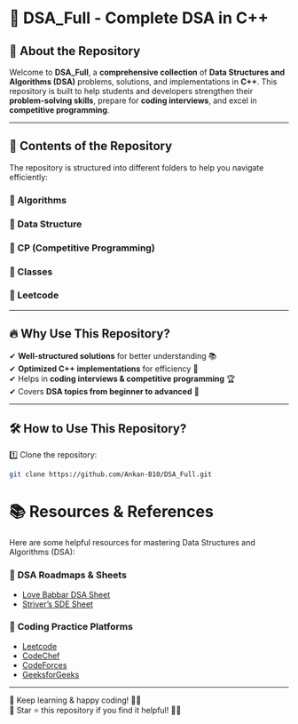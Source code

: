 # 🚀 DSA_Full - Complete DSA in C++

## 📌 About the Repository  
Welcome to **DSA_Full**, a **comprehensive collection** of **Data Structures and Algorithms (DSA)** problems, solutions, and implementations in **C++**. This repository is built to help students and developers strengthen their **problem-solving skills**, prepare for **coding interviews**, and excel in **competitive programming**.  

---

## 📖 Contents of the Repository  
The repository is structured into different folders to help you navigate efficiently:  

### 📂 Algorithms  

### 📂 Data Structure  

### 📂 CP (Competitive Programming)  

### 📂 Classes  

### 📂 Leetcode  

---

## 🔥 Why Use This Repository?  
✔ **Well-structured solutions** for better understanding 📚  
✔ **Optimized C++ implementations** for efficiency 🚀  
✔ Helps in **coding interviews & competitive programming** 🏆  
✔ Covers **DSA topics from beginner to advanced** 🎯  

---

## 🛠 How to Use This Repository?  
1️⃣ Clone the repository:  
```bash
git clone https://github.com/Ankan-B10/DSA_Full.git
```
# 📚 Resources & References  

Here are some helpful resources for mastering Data Structures and Algorithms (DSA):  

### 📌 **DSA Roadmaps & Sheets**  
- [Love Babbar DSA Sheet](https://drive.google.com/file/d/1H8ak9EEGQ1LSAsqePBuZ9sWfG5qZCY-M/view)  
- [Striver’s SDE Sheet](https://takeuforward.org/interviews/strivers-sde-sheet-top-coding-interview-problems/)  

### 📌 **Coding Practice Platforms**  
- [Leetcode](https://leetcode.com/u/Ankan_bera10/)  
- [CodeChef](https://www.codechef.com/)  
- [CodeForces](https://codeforces.com/)  
- [GeeksforGeeks](https://www.geeksforgeeks.org/user/bera_ankan10/)

---

📌 Keep learning & happy coding! 🚀🔥  
📌 Star ⭐ this repository if you find it helpful! 🚀🔥

